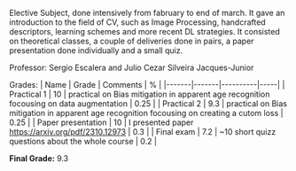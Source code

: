 Elective Subject, done intensively from fabruary to end of march. 
It gave an introduction to the field of CV, such as Image Processing, handcrafted descriptors, learning schemes and more recent DL strategies.
It consisted on theoretical classes, a couple of deliveries done in pairs, a paper presentation done individually and a small quiz.

Professor:
Sergio Escalera and Julio Cezar Silveira Jacques-Junior

Grades:
| Name | Grade | Comments | % |
  |-------|-------|----------|-----|
  | Practical 1 | 10 | practical on Bias mitigation in apparent age recognition focousing on data augmentation | 0.25 |
  | Practical 2 | 9.3 | practical on Bias mitigation in apparent age recognition focousing on creating a cutom loss | 0.25 |
  | Paper presentation | 10 | I presented paper <https://arxiv.org/pdf/2310.12973> | 0.3 |
  | Final exam | 7.2 | ~10 short quizz questions about the whole course | 0.2 |

**Final Grade:** 9.3
